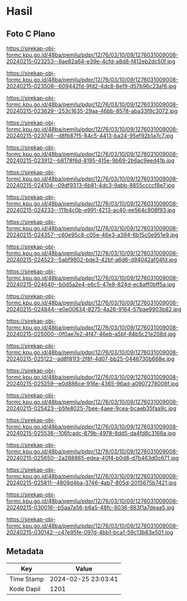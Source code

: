 # Hasil

## Foto C Plano

https://sirekap-obj-formc.kpu.go.id/48ba/pemilu/pdpr/12/76/03/10/09/1276031009008-20240215-023253--8ae82a64-e39e-4cfd-a8d8-f412eb2dc50f.jpg

https://sirekap-obj-formc.kpu.go.id/48ba/pemilu/pdpr/12/76/03/10/09/1276031009008-20240215-023508--609442fd-9fd2-4dc8-8ef9-d57b96c23af6.jpg

https://sirekap-obj-formc.kpu.go.id/48ba/pemilu/pdpr/12/76/03/10/09/1276031009008-20240215-023629--253c1635-29aa-46bb-8578-aba33f9c3072.jpg

https://sirekap-obj-formc.kpu.go.id/48ba/pemilu/pdpr/12/76/03/10/09/1276031009008-20240215-023746--d8fb87f5-84c5-4413-ba24-95ef92b1a7c7.jpg

https://sirekap-obj-formc.kpu.go.id/48ba/pemilu/pdpr/12/76/03/10/09/1276031009008-20240215-023912--b6178f6d-8195-415e-9b69-2b6ac9eed41b.jpg

https://sirekap-obj-formc.kpu.go.id/48ba/pemilu/pdpr/12/76/03/10/09/1276031009008-20240215-024104--09df9313-6b81-4dc3-9abb-8855ccccf8e7.jpg

https://sirekap-obj-formc.kpu.go.id/48ba/pemilu/pdpr/12/76/03/10/09/1276031009008-20240215-024233--111b4c0b-e991-4213-ac40-ee564c908f93.jpg

https://sirekap-obj-formc.kpu.go.id/48ba/pemilu/pdpr/12/76/03/10/09/1276031009008-20240215-024357--c60e95c8-c05e-46e3-a394-6b15c0e951e9.jpg

https://sirekap-obj-formc.kpu.go.id/48ba/pemilu/pdpr/12/76/03/10/09/1276031009008-20240215-024523--5abf9802-bde3-42bf-a6d6-d94042af04fd.jpg

https://sirekap-obj-formc.kpu.go.id/48ba/pemilu/pdpr/12/76/03/10/09/1276031009008-20240215-024640--b0d5a2e4-e6c5-47e8-824d-ec8aff0bff5a.jpg

https://sirekap-obj-formc.kpu.go.id/48ba/pemilu/pdpr/12/76/03/10/09/1276031009008-20240215-024844--e0e00634-8275-4a26-9164-57bae9903b82.jpg

https://sirekap-obj-formc.kpu.go.id/48ba/pemilu/pdpr/12/76/03/10/09/1276031009008-20240215-025000--0f0ae7e2-4f47-46eb-a5bf-84b5c21e208d.jpg

https://sirekap-obj-formc.kpu.go.id/48ba/pemilu/pdpr/12/76/03/10/09/1276031009008-20240215-025122--ad8f81f3-2f8f-4d07-bb25-0446730b668e.jpg

https://sirekap-obj-formc.kpu.go.id/48ba/pemilu/pdpr/12/76/03/10/09/1276031009008-20240215-025259--e0d886ce-916e-4365-96ad-a0907278008f.jpg

https://sirekap-obj-formc.kpu.go.id/48ba/pemilu/pdpr/12/76/03/10/09/1276031009008-20240215-025423--b5fe8025-7bee-4aee-9cea-bcaeb35faa9c.jpg

https://sirekap-obj-formc.kpu.go.id/48ba/pemilu/pdpr/12/76/03/10/09/1276031009008-20240215-025536--106fcadc-879b-4978-8dd5-da4fd8c3166a.jpg

https://sirekap-obj-formc.kpu.go.id/48ba/pemilu/pdpr/12/76/03/10/09/1276031009008-20240215-025650--2a288885-edea-40f4-b0d8-d7b463d0c671.jpg

https://sirekap-obj-formc.kpu.go.id/48ba/pemilu/pdpr/12/76/03/10/09/1276031009008-20240215-025811--4809d4ba-3746-4ab7-805d-2015675b7421.jpg

https://sirekap-obj-formc.kpu.go.id/48ba/pemilu/pdpr/12/76/03/10/09/1276031009008-20240215-030016--b5aa7a56-b6a5-48fc-8036-883f1a7deaa5.jpg

https://sirekap-obj-formc.kpu.go.id/48ba/pemilu/pdpr/12/76/03/10/09/1276031009008-20240215-030142--c47e95fe-097d-4bb1-bca1-59c13b63e501.jpg


## Metadata

| Key        | Value               |
| ---------- | ------------------- |
| Time Stamp | 2024-02-25 23:03:41 |
| Kode Dapil | 1201                |




